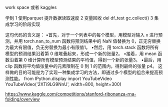work space 
或者 kaggles

学到
1 使用parquet 提升数据读取速度
2 变量回收
del df_test
gc.collect()
3 集成学习的阶段实现

这句代码的含义是：
•首先，对于一个列表中的每个模型，用模型对输入 x 进行预测，并用 torch.nan_to_num 函数将预测结果中的 NaN 值替换为 0，正无穷替换为最大有限值，负无穷替换为最小有限值1。
•然后，用 torch.stack 函数将所有模型的预测结果沿着第 0 维堆叠起来，形成一个新的张量2。
•接着，用 mean 函数沿着第 0 维计算所有模型预测结果的平均值，得到一个新的张量3。
•最后，用 clip 函数将平均值张量中的元素限制在 0 到 1 的范围内，得到最终的张量 p4。
这样做的目的可能是为了实现一种集成学习的方法，即通过多个模型的组合来提高预测性能。
from IPython.display import YouTubeVideo
YouTubeVideo('2XTi9LG9NnU', width=800, height=300) 


https://www.kaggle.com/competitions/stanford-ribonanza-rna-folding/overview